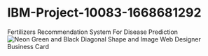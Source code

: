 # IBM-Project-10083-1668681292
Fertilizers Recommendation System For Disease Prediction
![Neon Green and Black Diagonal Shape and Image Web Designer Business Card](https://user-images.githubusercontent.com/118421649/202764929-e84c4280-c3b7-45ef-9bd9-0ce6e102fd2c.png)
